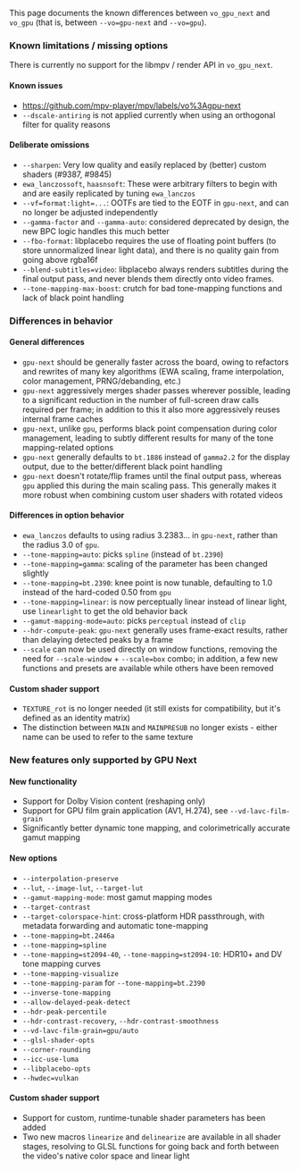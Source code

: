 This page documents the known differences between `vo_gpu_next` and `vo_gpu` (that is, between `--vo=gpu-next` and `--vo=gpu`).

### Known limitations / missing options

There is currently no support for the libmpv / render API in `vo_gpu_next`.

#### Known issues

- https://github.com/mpv-player/mpv/labels/vo%3Agpu-next
- `--dscale-antiring` is not applied currently when using an orthogonal filter for quality reasons

#### Deliberate omissions

- `--sharpen`: Very low quality and easily replaced by (better) custom shaders (#9387, #9845)
- `ewa_lanczossoft`, `haasnsoft`: These were arbitrary filters to begin with and are easily replicated by tuning `ewa_lanczos`
- `--vf=format:light=...`: OOTFs are tied to the EOTF in `gpu-next`, and can no longer be adjusted independently
- `--gamma-factor` and `--gamma-auto`: considered deprecated by design, the new BPC logic handles this much better
- `--fbo-format`: libplacebo requires the use of floating point buffers (to store unnormalized linear light data), and there is no quality gain from going above rgba16f
- `--blend-subtitles=video`: libplacebo always renders subtitles during the final output pass, and never blends them directly onto video frames.
- `--tone-mapping-max-boost`: crutch for bad tone-mapping functions and lack of black point handling

### Differences in behavior

#### General differences

- `gpu-next` should be generally faster across the board, owing to refactors and rewrites of many key algorithms (EWA scaling, frame interpolation, color management, PRNG/debanding, etc.)
- `gpu-next` aggressively merges shader passes wherever possible, leading to a significant reduction in the number of full-screen draw calls required per frame; in addition to this it also more aggressively reuses internal frame caches
- `gpu-next`, unlike `gpu`, performs black point compensation during color management, leading to subtly different results for many of the tone mapping-related options
- `gpu-next` generally defaults to `bt.1886` instead of `gamma2.2` for the display output, due to the better/different black point handling
- `gpu-next` doesn't rotate/flip frames until the final output pass, whereas `gpu` applied this during the main scaling pass. This generally makes it more robust when combining custom user shaders with rotated videos

#### Differences in option behavior

- `ewa_lanczos` defaults to using radius 3.2383... in `gpu-next`, rather than the radius 3.0 of `gpu`.
- `--tone-mapping=auto`: picks `spline` (instead of `bt.2390`)
- `--tone-mapping=gamma`: scaling of the parameter has been changed slightly
- `--tone-mapping=bt.2390`: knee point is now tunable, defaulting to 1.0 instead of the hard-coded 0.50 from `gpu`
- `--tone-mapping=linear`: is now perceptually linear instead of linear light, use `linearlight` to get the old behavior back
- `--gamut-mapping-mode=auto`: picks `perceptual` instead of `clip`
- `--hdr-compute-peak`: `gpu-next` generally uses frame-exact results, rather than delaying detected peaks by a frame
- `--scale` can now be used directly on window functions, removing the need for `--scale-window` + `--scale=box` combo; in addition, a few new functions and presets are available while others have been removed

#### Custom shader support

- `TEXTURE_rot` is no longer needed (it still exists for compatibility, but it's defined as an identity matrix)
- The distinction between `MAIN` and `MAINPRESUB` no longer exists - either name can be used to refer to the same texture

### New features only supported by GPU Next

#### New functionality

- Support for Dolby Vision content (reshaping only)
- Support for GPU film grain application (AV1, H.274), see `--vd-lavc-film-grain`
- Significantly better dynamic tone mapping, and colorimetrically accurate gamut mapping

#### New options
- `--interpolation-preserve`
- `--lut`, `--image-lut`, `--target-lut`
- `--gamut-mapping-mode`: most gamut mapping modes
- `--target-contrast`
- `--target-colorspace-hint`: cross-platform HDR passthrough, with metadata forwarding and automatic tone-mapping
- `--tone-mapping=bt.2446a`
- `--tone-mapping=spline`
- `--tone-mapping=st2094-40`, `--tone-mapping=st2094-10`: HDR10+ and DV tone mapping curves
- `--tone-mapping-visualize`
- `--tone-mapping-param` for `--tone-mapping=bt.2390`
- `--inverse-tone-mapping`
- `--allow-delayed-peak-detect`
- `--hdr-peak-percentile`
- `--hdr-contrast-recovery`, `--hdr-contrast-smoothness`
- `--vd-lavc-film-grain=gpu/auto`
- `--glsl-shader-opts`
- `--corner-rounding`
- `--icc-use-luma`
- `--libplacebo-opts`
- `--hwdec=vulkan`

#### Custom shader support
- Support for custom, runtime-tunable shader parameters has been added
- Two new macros `linearize` and `delinearize` are available in all shader stages, resolving to GLSL functions for going back and forth between the video's native color space and linear light